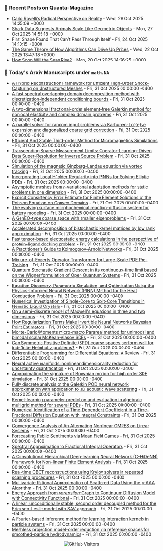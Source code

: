 ### 📝 Recent Posts on Quanta-Magazine
<!-- quanta starts -->
* <a href="https://www.quantamagazine.org/carlo-rovellis-radical-perspective-on-reality-20251029/">Carlo Rovelli’s Radical Perspective on Reality</a> - Wed, 29 Oct 2025 14:25:09 +0000
* <a href="https://www.quantamagazine.org/shark-data-suggests-animals-scale-like-geometric-objects-20251027/">Shark Data Suggests Animals Scale Like Geometric Objects</a> - Mon, 27 Oct 2025 14:55:18 +0000
* <a href="https://www.quantamagazine.org/first-shape-found-that-cant-pass-through-itself-20251024/">First Shape Found That Can’t Pass Through Itself</a> - Fri, 24 Oct 2025 14:10:15 +0000
* <a href="https://www.quantamagazine.org/the-game-theory-of-how-algorithms-can-drive-up-prices-20251022/">The Game Theory of How Algorithms Can Drive Up Prices</a> - Wed, 22 Oct 2025 13:47:18 +0000
* <a href="https://www.quantamagazine.org/how-soon-will-the-seas-rise-20251020/">How Soon Will the Seas Rise?</a> - Mon, 20 Oct 2025 14:26:25 +0000
<!-- quanta ends -->


### 📝 Today's Arxiv Manuscripts under ``math.NA``
<!-- arxiv-math-na starts -->
* <a href="https://arxiv.org/abs/2510.25906">A Hybrid Reconstruction Framework for Efficient High-Order Shock-Capturing on Unstructured Meshes</a> - Fri, 31 Oct 2025 00:00:00 -0400
* <a href="https://arxiv.org/abs/2510.25991">A fast spectral overlapping domain decomposition method with discretization-independent conditioning bounds</a> - Fri, 31 Oct 2025 00:00:00 -0400
* <a href="https://arxiv.org/abs/2510.26161">A two-dimensional fractional-order element-free Galerkin method for nonlocal elasticity and complex domain problems</a> - Fri, 31 Oct 2025 00:00:00 -0400
* <a href="https://arxiv.org/abs/2510.26180">A parallel solver for random input problems via Karhunen-Lo`{e}ve expansion and diagonalized coarse grid correction</a> - Fri, 31 Oct 2025 00:00:00 -0400
* <a href="https://arxiv.org/abs/2510.26181">Efficient And Stable Third-order Method for Micromagnetics Simulations</a> - Fri, 31 Oct 2025 00:00:00 -0400
* <a href="https://arxiv.org/abs/2510.26227">Transcending Sparse Measurement Limits: Operator-Learning-Driven Data Super-Resolution for Inverse Source Problem</a> - Fri, 31 Oct 2025 00:00:00 -0400
* <a href="https://arxiv.org/abs/2510.26334">Simulation of the magnetic Ginzburg-Landau equation via vortex tracking</a> - Fri, 31 Oct 2025 00:00:00 -0400
* <a href="https://arxiv.org/abs/2510.26365">Incorporating Local H"older Regularity into PINNs for Solving Elliptic PDEs</a> - Fri, 31 Oct 2025 00:00:00 -0400
* <a href="https://arxiv.org/abs/2510.26375">Asymptotic meshes from $r$-variational adaptation methods for static problems in one dimension</a> - Fri, 31 Oct 2025 00:00:00 -0400
* <a href="https://arxiv.org/abs/2510.26404">Explicit Consistency Error Estimate for Finite Element Solutions of the Poisson Equation on Convex Domains</a> - Fri, 31 Oct 2025 00:00:00 -0400
* <a href="https://arxiv.org/abs/2510.26437">The evolving surface morphochemical reaction-diffusion system for battery modeling</a> - Fri, 31 Oct 2025 00:00:00 -0400
* <a href="https://arxiv.org/abs/2510.26548">A GenEO-type coarse space with smaller eigenproblems</a> - Fri, 31 Oct 2025 00:00:00 -0400
* <a href="https://arxiv.org/abs/2510.26574">Accelerated decomposition of bistochastic kernel matrices by low rank approximation</a> - Fri, 31 Oct 2025 00:00:00 -0400
* <a href="https://arxiv.org/abs/2510.26611">Fast tensor-based electrostatic energy calculations in the perspective of protein-ligand docking problem</a> - Fri, 31 Oct 2025 00:00:00 -0400
* <a href="https://arxiv.org/abs/2510.25781">A Practitioner's Guide to Kolmogorov-Arnold Networks</a> - Fri, 31 Oct 2025 00:00:00 -0400
* <a href="https://arxiv.org/abs/2510.25803">Mixture-of-Experts Operator Transformer for Large-Scale PDE Pre-Training</a> - Fri, 31 Oct 2025 00:00:00 -0400
* <a href="https://arxiv.org/abs/2510.25910">Quantum Stochastic Gradient Descent in its continuous-time limit based on the Wigner formulation of Open Quantum Systems</a> - Fri, 31 Oct 2025 00:00:00 -0400
* <a href="https://arxiv.org/abs/2510.25925">Equation Discovery, Parametric Simulation, and Optimization Using the Physics-Informed Neural Network (PINN) Method for the Heat Conduction Problem</a> - Fri, 31 Oct 2025 00:00:00 -0400
* <a href="https://arxiv.org/abs/2510.26215">Numerical Investigation of Single-Core to Split-Core Transitions in Nematic Liquid Crystals</a> - Fri, 31 Oct 2025 00:00:00 -0400
* <a href="https://arxiv.org/abs/2510.26427">On a semi-discrete model of Maxwell's equations in three and two dimensions</a> - Fri, 31 Oct 2025 00:00:00 -0400
* <a href="https://arxiv.org/abs/2510.26704">How Regularization Terms Make Invertible Neural Networks Bayesian Point Estimators</a> - Fri, 31 Oct 2025 00:00:00 -0400
* <a href="https://arxiv.org/abs/2310.11365">Monte-Carlo/Moments micro-macro Parareal method for unimodal and bimodal scalar McKean-Vlasov SDEs</a> - Fri, 31 Oct 2025 00:00:00 -0400
* <a href="https://arxiv.org/abs/2403.18378">Can Symmetric Positive Definite (SPD) coarse spaces perform well for indefinite Helmholtz problems?</a> - Fri, 31 Oct 2025 00:00:00 -0400
* <a href="https://arxiv.org/abs/2406.09699">Differentiable Programming for Differential Equations: A Review</a> - Fri, 31 Oct 2025 00:00:00 -0400
* <a href="https://arxiv.org/abs/2408.03534">Neural active manifolds: nonlinear dimensionality reduction for uncertainty quantification</a> - Fri, 31 Oct 2025 00:00:00 -0400
* <a href="https://arxiv.org/abs/2409.10118">Approximating the signature of Brownian motion for high order SDE simulation</a> - Fri, 31 Oct 2025 00:00:00 -0400
* <a href="https://arxiv.org/abs/2502.01859">Fully discrete analysis of the Galerkin POD neural network approximation with application to 3D acoustic wave scattering</a> - Fri, 31 Oct 2025 00:00:00 -0400
* <a href="https://arxiv.org/abs/2504.14930">Kernel-learning parameter prediction and evaluation in algebraic multigrid method for several PDEs</a> - Fri, 31 Oct 2025 00:00:00 -0400
* <a href="https://arxiv.org/abs/2505.19738">Numerical Identification of a Time-Dependent Coefficient in a Time-Fractional Diffusion Equation with Integral Constraints</a> - Fri, 31 Oct 2025 00:00:00 -0400
* <a href="https://arxiv.org/abs/2506.01081">Convergence Analysis of An Alternating Nonlinear GMRES on Linear Systems</a> - Fri, 31 Oct 2025 00:00:00 -0400
* <a href="https://arxiv.org/abs/2506.08465">Forecasting Public Sentiments via Mean Field Games</a> - Fri, 31 Oct 2025 00:00:00 -0400
* <a href="https://arxiv.org/abs/2506.19332">Spectral Approximation to Fractional Integral Operators</a> - Fri, 31 Oct 2025 00:00:00 -0400
* <a href="https://arxiv.org/abs/2509.02435">A Convolutional Hierarchical Deep-learning Neural Network (C-HiDeNN) Framework for Non-linear Finite Element Analysis</a> - Fri, 31 Oct 2025 00:00:00 -0400
* <a href="https://arxiv.org/abs/2509.08574">Real-time CBCT reconstructions using Krylov solvers in repeated scanning procedures</a> - Fri, 31 Oct 2025 00:00:00 -0400
* <a href="https://arxiv.org/abs/2510.22861">Multivariate Rational Approximation of Scattered Data Using the p-AAA Algorithm</a> - Fri, 31 Oct 2025 00:00:00 -0400
* <a href="https://arxiv.org/abs/2510.25114">Energy Approach from $varepsilon$-Graph to Continuum Diffusion Model with Connectivity Functional</a> - Fri, 31 Oct 2025 00:00:00 -0400
* <a href="https://arxiv.org/abs/2503.19424">A linear, unconditionally stable, second order decoupled method for the Ericksen-Leslie model with SAV approach</a> - Fri, 31 Oct 2025 00:00:00 -0400
* <a href="https://arxiv.org/abs/2505.05207">A Fourier-based inference method for learning interaction kernels in particle systems</a> - Fri, 31 Oct 2025 00:00:00 -0400
* <a href="https://arxiv.org/abs/2507.07830">Meshless projection model-order reduction via reference spaces for smoothed-particle hydrodynamics</a> - Fri, 31 Oct 2025 00:00:00 -0400
<!-- arxiv-math-na ends -->

<div align="center">
  
![GitHub Visitors](https://api.visitorbadge.io/api/visitors?path=https%3A%2F%2Fgithub.com%2Flowrank&label=profile%20views&labelColor=%231e1e2e&countColor=%23cba6f7)



</div>
